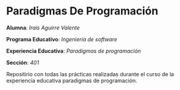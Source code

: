 # Paradigmas De Programación

**Alumna**: _Iraís Aguirre Valente_

**Programa Educativo**: _Ingeniería de software_

**Experiencia Educativa**: _Paradigmas de programación_

**Sección**: _401_

Repositirio con todas las prácticas realizadas durante el curso de la experiencia educativa paradigmas de programación.
